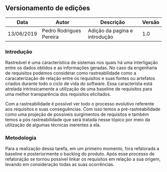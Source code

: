 ## Versionamento de edições
|Data      |        Autor            |           Descrição           |Versão|
|----------|-------------------------|-------------------------------|------|
|13/06/2019| Pedro Rodrigues Pereira | Adição da pagina e introdução | 1.0  |

### Introdução

Rastreável é uma característica de sistemas nos quais há uma interligação entre os dados obtidos e as informações geradas. No caso da engenharia de requisitos podemos considerar como rastreabilidade como a caracaterização de relação entre os requisitos e suas fontes ou artefatos criados durante todo o ciclo de vida do software. Essa característa está atrelada intrinsicamente a utilização de uma baseline de requisitos para uma melhor transparência dos requisitos elicitados.

Com a rastreabilidade é possível ver todo o processo evolutivo referente aos requisitos e suas conseguências.
Com isso temos a pré-rastreabilidade como uma projeção de possíveis surgimentos de requisitos e também temos a pós rastreabilidade que será tratada nesse tópico por meio da utilização de algumas técnicas inerentes a ela.

### Metodologia

Para a realização dessa tarefa, em um primeiro momento, fora refatorada a baseline e posteriormente o backlog do produto. Após esse processo de refatoração se tornou possível linkar os requisitos em relação a sua origem, levando em consideração todas as suas ocorrências.

